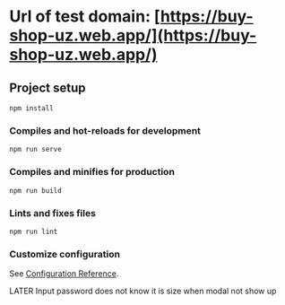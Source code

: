 # Url of test domain: [https://buy-shop-uz.web.app/](https://buy-shop-uz.web.app/)

## Project setup
```
npm install
```

### Compiles and hot-reloads for development
```
npm run serve
```

### Compiles and minifies for production
```
npm run build
```

### Lints and fixes files
```
npm run lint
```

### Customize configuration
See [Configuration Reference](https://cli.vuejs.org/config/).

LATER 
Input password does not know 
it is size when modal not show up